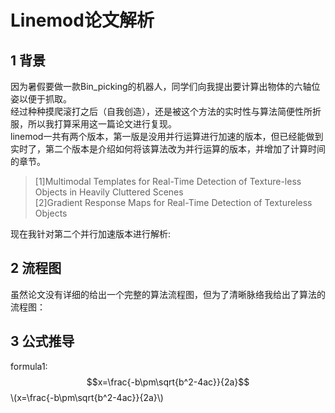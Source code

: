 # Linemod论文解析

## 1 背景

因为暑假要做一款Bin_picking的机器人，同学们向我提出要计算出物体的六轴位姿以便于抓取。<br>
经过种种摸爬滚打之后（自我创造），还是被这个方法的实时性与算法简便性所折服，所以我打算采用这一篇论文进行复现。<br>
linemod一共有两个版本，第一版是没用并行运算进行加速的版本，但已经能做到实时了，第二个版本是介绍如何将该算法改为并行运算的版本，并增加了计算时间的章节。

>[1]Multimodal Templates for Real-Time Detection of Texture-less Objects in
Heavily Cluttered Scenes<br>
[2]Gradient Response Maps for Real-Time Detection of Textureless Objects

现在我针对第二个并行加速版本进行解析:

## 2 流程图
虽然论文没有详细的给出一个完整的算法流程图，但为了清晰脉络我给出了算法的流程图：

## 3 公式推导
<script type="text/javascript" src="http://cdn.mathjax.org/mathjax/latest/MathJax.js?config=default"></script>
formula1: $$x=\frac{-b\pm\sqrt{b^2-4ac}}{2a}$$\\(x=\frac{-b\pm\sqrt{b^2-4ac}}{2a}\\)